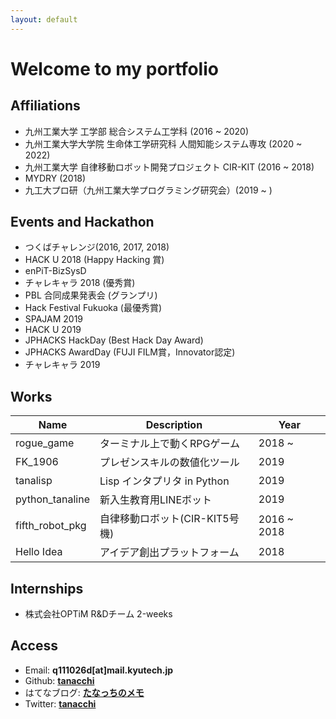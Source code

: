 ```yaml
---
layout: default
---
```


# Welcome to my portfolio


## Affiliations
  * 九州工業大学 工学部 総合システム工学科 (2016 ~ 2020)
  * 九州工業大学大学院 生命体工学研究科 人間知能システム専攻 (2020 ~ 2022)
  * 九州工業大学 自律移動ロボット開発プロジェクト CIR-KIT (2016 ~ 2018)
  * MYDRY (2018)
  * 九工大プロ研（九州工業大学プログラミング研究会）(2019 ~ )

## Events and Hackathon
  * つくばチャレンジ(2016, 2017, 2018)
  * HACK U 2018 (Happy Hacking 賞)
  * enPiT-BizSysD
  * チャレキャラ 2018 (優秀賞)
  * PBL 合同成果発表会 (グランプリ)
  * Hack Festival Fukuoka (最優秀賞)
  * SPAJAM 2019
  * HACK U 2019
  * JPHACKS HackDay (Best Hack Day Award)
  * JPHACKS AwardDay (FUJI FILM賞，Innovator認定)
  * チャレキャラ 2019

## Works
  Name | Description | Year
  --- | --- | ---
  rogue_game | ターミナル上で動くRPGゲーム | 2018 ~ 
  FK_1906 | プレゼンスキルの数値化ツール | 2019
  tanalisp | Lisp インタプリタ in Python | 2019
  python_tanaline | 新入生教育用LINEボット | 2019
  fifth_robot_pkg | 自律移動ロボット(CIR-KIT5号機) | 2016 ~ 2018
  Hello Idea | アイデア創出プラットフォーム | 2018

## Internships
  * 株式会社OPTiM R&Dチーム 2-weeks

## Access
  * Email: **q111026d[at]mail.kyutech.jp**
  * Github: **[tanacchi](https://github.com/tanacchi)**   
  * はてなブログ: **[たなっちのメモ](http://tanacchi.hatenablog.com)**   
  * Twitter: **[tanacchi](https://twitter.com/q111026d)**  

